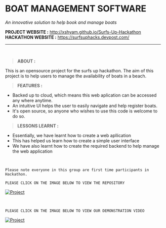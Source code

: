 # BOAT MANAGEMENT SOFTWARE
*An innovative solution to help book and manage boats*

**PROJECT WEBSITE :** http://xshyam.github.io/Surfs-Up-Hackathon
**HACKATHON WEBSITE :** https://surfsuphacks.devpost.com/
***
&nbsp; 

> **ABOUT :**

This is an opensource project for the surfs up hackathon. The aim of this project is to help users to manage the availability of boats in a beach.
&nbsp;
> **FEATURES :**
- Backed up to cloud, which means this web aplication can be accessed any where anytime.
- An intuitive UI helps the user to easily navigate and help register boats.
- It's open source, so anyone who wishes to use this code is welcome to do so.
&nbsp;
> **LESSONS LEARNT :**

- Essentially, we have learnt how to create a web apllication
- This has helped us learn how to create a simple user interface
- We have also learnt how to create the required backend to help manage the web application

&nbsp;
```
Please note everyone in this group are first time participants in Hackathon.
```

`PLEASE CLICK ON THE IMAGE BELOW TO VIEW THE REPOSITORY` 
   
   [![Project](https://cutt.ly/NnDF2lv)](https://github.com/XShyam/Surfs-Up-Hackathon)

&nbsp;

`PLEASE CLICK ON THE IMAGE BELOW TO VIEW OUR DEMONSTRATION VIDEO`

[![Project](https://cutt.ly/pnDCkDG)](https://www.youtube.com/watch?v=RXioHFIlOV8)

